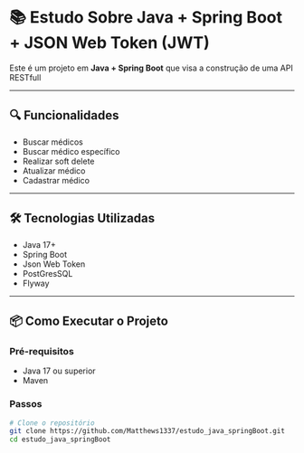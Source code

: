 # 📚 Estudo Sobre Java + Spring Boot + JSON Web Token (JWT)

Este é um projeto em **Java + Spring Boot** que visa a construção de uma API RESTfull

---

## 🔍 Funcionalidades

- Buscar médicos
- Buscar médico específico
- Realizar soft delete
- Atualizar médico
- Cadastrar médico


---

## 🛠️ Tecnologias Utilizadas

- Java 17+
- Spring Boot 
- Json Web Token
- PostGresSQL
- Flyway

---

## 📦 Como Executar o Projeto

### Pré-requisitos

- Java 17 ou superior
- Maven

### Passos

```bash
# Clone o repositório
git clone https://github.com/Matthews1337/estudo_java_springBoot.git
cd estudo_java_springBoot

